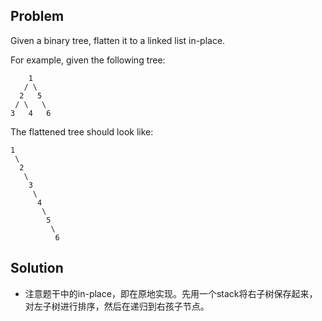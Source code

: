 ## Problem

Given a binary tree, flatten it to a linked list in-place.

For example, given the following tree:

```
    1
   / \
  2   5
 / \   \
3   4   6
```

The flattened tree should look like:

```
1
 \
  2
   \
    3
     \
      4
       \
        5
         \
          6
```



## Solution

* 注意题干中的in-place，即在原地实现。先用一个stack将右子树保存起来，对左子树进行排序，然后在递归到右孩子节点。